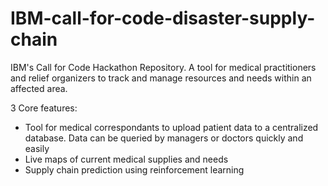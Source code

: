 # IBM-call-for-code-disaster-supply-chain
IBM's Call for Code Hackathon Repository. A tool for medical practitioners and relief organizers to track and manage resources and needs within an affected area. 

3 Core features:
* Tool for medical correspondants to upload patient data to a centralized database. Data can be queried by managers or doctors quickly and easily
* Live maps of current medical supplies and needs
* Supply chain prediction using reinforcement learning
